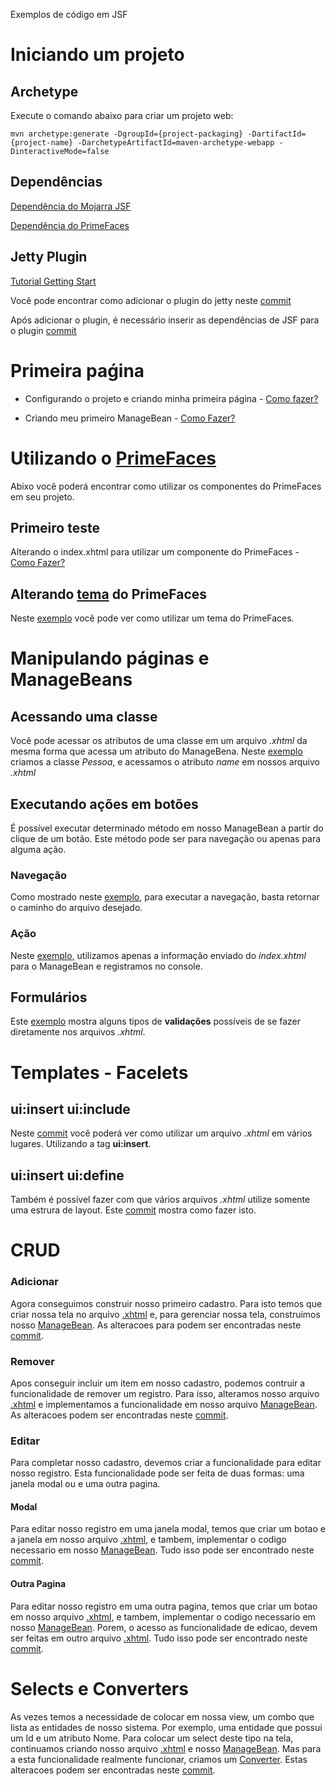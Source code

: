 Exemplos de código em JSF

# Iniciando um projeto

## Archetype
Execute o comando abaixo para criar um projeto web:

	mvn archetype:generate -DgroupId={project-packaging} -DartifactId={project-name} -DarchetypeArtifactId=maven-archetype-webapp -DinteractiveMode=false

## Dependências
[Dependência do Mojarra JSF](https://javaserverfaces.java.net/download.html)

[Dependência do PrimeFaces](http://primefaces.org/downloads)

## Jetty Plugin

[Tutorial Getting Start](http://www.eclipse.org/jetty/documentation/current/jetty-maven-plugin.html)

Você pode encontrar como adicionar o plugin do jetty neste [commit](https://github.com/wapmesquita/formacao-jsf/commit/ee8f9b09fccfcf85e08b00829d999dbce2720a0b)

Após adicionar o plugin, é necessário inserir as dependências de JSF para o plugin [commit](https://github.com/wapmesquita/formacao-jsf/commit/2464a102726ce53688ffcf4203eb5463cd14b66f)

# Primeira paǵina

* Configurando o projeto e criando minha primeira página - [Como fazer?](https://github.com/wapmesquita/formacao-jsf/commit/3b838da3eb0b0b5038b1215ca94f7f5bc1ffd67c)

* Criando meu primeiro ManageBean - [Como Fazer?](https://github.com/wapmesquita/formacao-jsf/commit/232d5f90af70aaa7c115ae10f927599c971273eb)

# Utilizando o [PrimeFaces](http://www.primefaces.org/)

Abixo você poderá encontrar como utilizar os componentes do PrimeFaces em seu projeto.

## Primeiro teste

Alterando o index.xhtml para utilizar um componente do PrimeFaces - [Como Fazer?](https://github.com/wapmesquita/formacao-jsf/commit/938211895761902dff7589187e3feb0771c7afd8)

## Alterando [tema](http://www.primefaces.org/themes) do PrimeFaces

Neste [exemplo](https://github.com/wapmesquita/formacao-jsf/commit/e455efc6c96843a9ffffbd42f39e60b366f0a77b) você pode ver como utilizar um tema do PrimeFaces.


# Manipulando páginas e ManageBeans

## Acessando uma classe

Você pode acessar os atributos de uma classe em um arquivo *.xhtml* da mesma forma que acessa um atributo do ManageBena. Neste [exemplo](https://github.com/wapmesquita/formacao-jsf/commit/e73dfb7d696ade6d3897c9b5c105f3cff83a0a0d) criamos a classe *Pessoa*, e acessamos o atributo *name* em nossos arquivo *.xhtml*

## Executando ações em botões

É possível executar determinado método em nosso ManageBean a partir do clique de um botão. Este método pode ser para navegação ou apenas para alguma ação.

### Navegação

Como mostrado neste [exemplo](https://github.com/wapmesquita/formacao-jsf/commit/6797d7fe3cfcc0f0815ab3410705f5f61a3ca467), para executar a navegação, basta retornar o caminho do arquivo desejado.

### Ação

Neste [exemplo](https://github.com/wapmesquita/formacao-jsf/commit/c559460f521c10813b633781165ce46516a742a0), utilizamos apenas a informação enviado do *index.xhtml* para o ManageBean e registramos no console.

## Formulários

Este [exemplo](https://github.com/wapmesquita/formacao-jsf/commit/5c65176682dcd1896d483bd3232493ec7b030e9a) mostra alguns tipos de **validações** possíveis de se fazer diretamente nos arquivos *.xhtml*.

# Templates - Facelets

## ui:insert ui:include

Neste [commit](https://github.com/wapmesquita/formacao-jsf/commit/5c65176682dcd1896d483bd3232493ec7b030e9a) você poderá ver como utilizar um arquivo *.xhtml* em vários lugares. Utilizando a tag **ui:insert**.

## ui:insert ui:define

Também é possível fazer com que vários arquivos *.xhtml* utilize somente uma estrura de layout. Este [commit](https://github.com/wapmesquita/formacao-jsf/commit/6b80b79f3b79f3ae33a9490dbc341222f604c7db) mostra como fazer isto.

# CRUD

### Adicionar

Agora conseguimos construir nosso primeiro cadastro. Para isto temos que criar nossa tela no arquivo [.xhtml](https://github.com/wapmesquita/formacao-jsf/blob/64d14e67a3886b6c1447b58f5b41d30a8690fd57/jsf-project/src/main/webapp/exemplos/cadastro/categoria.xhtml) e, para gerenciar nossa tela, construimos nosso [ManageBean](https://github.com/wapmesquita/formacao-jsf/blob/64d14e67a3886b6c1447b58f5b41d30a8690fd57/jsf-project/src/main/java/br/com/dxt/jsfproject/mb/CategoriaBean.java). As alteracoes para podem ser encontradas neste [commit](https://github.com/wapmesquita/formacao-jsf/commit/64d14e67a3886b6c1447b58f5b41d30a8690fd57).

### Remover

Apos conseguir incluir um item em nosso cadastro, podemos contruir a funcionalidade de remover um registro. Para isso, alteramos nosso arquivo [.xhtml](https://github.com/wapmesquita/formacao-jsf/blob/c1dbd6c238b4677d602b12b67e7b432791291770/jsf-project/src/main/webapp/exemplos/cadastro/categoria.xhtml) e implementamos a funcionalidade em nosso arquivo [ManageBean](https://github.com/wapmesquita/formacao-jsf/blob/c1dbd6c238b4677d602b12b67e7b432791291770/jsf-project/src/main/java/br/com/dxt/jsfproject/mb/CategoriaBean.java). As alteracoes podem ser encontradas neste [commit](https://github.com/wapmesquita/formacao-jsf/commit/c1dbd6c238b4677d602b12b67e7b432791291770).

### Editar

Para completar nosso cadastro, devemos criar a funcionalidade para editar nosso registro. Esta funcionalidade pode ser feita de duas formas: uma janela modal ou e uma outra pagina.

#### Modal

Para editar nosso registro em uma janela modal, temos que criar um botao e a janela em nosso arquivo [.xhtml](https://github.com/wapmesquita/formacao-jsf/blob/78c8740863c376626df4e2c494a3119b8a68753e/jsf-project/src/main/webapp/exemplos/cadastro/categoria.xhtml), e tambem, implementar o codigo necessario em nosso [ManageBean](https://github.com/wapmesquita/formacao-jsf/blob/78c8740863c376626df4e2c494a3119b8a68753e/jsf-project/src/main/java/br/com/dxt/jsfproject/mb/CategoriaBean.java). Tudo isso pode ser encontrado neste [commit](https://github.com/wapmesquita/formacao-jsf/commit/78c8740863c376626df4e2c494a3119b8a68753e).

#### Outra Pagina

Para editar nosso registro em uma outra pagina, temos que criar um botao em nosso arquivo [.xhtml](https://github.com/wapmesquita/formacao-jsf/blob/957cc9b0069a8fb8a84f75ee6b2c3c236c563446/jsf-project/src/main/webapp/exemplos/cadastro/categoria.xhtml), e tambem, implementar o codigo necessario em nosso [ManageBean](https://github.com/wapmesquita/formacao-jsf/blob/957cc9b0069a8fb8a84f75ee6b2c3c236c563446/jsf-project/src/main/java/br/com/dxt/jsfproject/mb/CategoriaBean.java). Porem, o acesso as funcionalidade de edicao, devem ser feitas em outro arquivo [.xhtml](https://github.com/wapmesquita/formacao-jsf/blob/957cc9b0069a8fb8a84f75ee6b2c3c236c563446/jsf-project/src/main/webapp/exemplos/cadastro/editar-categoria.xhtml). Tudo isso pode ser encontrado neste [commit](https://github.com/wapmesquita/formacao-jsf/commit/957cc9b0069a8fb8a84f75ee6b2c3c236c563446).

# Selects e Converters

As vezes temos a necessidade de colocar em nossa view, um combo que lista as entidades de nosso sistema. Por exemplo, uma entidade que possui um Id e um atributo Nome. Para colocar um select deste tipo na tela, continuamos criando nosso arquivo [.xhtml](https://github.com/wapmesquita/formacao-jsf/blob/a73f1b0a228b47b74997bdb8c27d1901cece459e/jsf-project/src/main/webapp/exemplos/select/select-categoria.xhtml) e nosso [ManageBean](https://github.com/wapmesquita/formacao-jsf/blob/master/jsf-project/src/main/java/br/com/dxt/jsfproject/mb/SelectBean.java). Mas para a esta funcionalidade realmente funcionar, criamos um [Converter](https://github.com/wapmesquita/formacao-jsf/blob/a73f1b0a228b47b74997bdb8c27d1901cece459e/jsf-project/src/main/java/br/com/dxt/jsfproject/converter/CategoriaConverter.java). Estas alteracoes podem ser encontradas neste [commit](https://github.com/wapmesquita/formacao-jsf/commit/a73f1b0a228b47b74997bdb8c27d1901cece459e).
